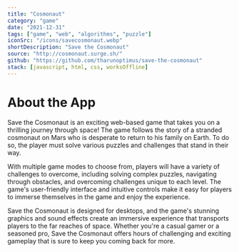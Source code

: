 ```yaml
---
title: "Cosmonaut"
category: "game"
date: "2021-12-31"
tags: ["game", "web", "algorithms", "puzzle"]
iconSrc: "/icons/savecosmonaut.webp"
shortDescription: "Save the Cosmonaut"
source: "http://cosmonaut.surge.sh/"
github: "https://github.com/tharunoptimus/save-the-cosmonaut"
stack: [javascript, html, css, worksOffline]
---
```


# About the App

Save the Cosmonaut is an exciting web-based game that takes you on a thrilling journey through space! The game follows the story of a stranded cosmonaut on Mars who is desperate to return to his family on Earth. To do so, the player must solve various puzzles and challenges that stand in their way.

With multiple game modes to choose from, players will have a variety of challenges to overcome, including solving complex puzzles, navigating through obstacles, and overcoming challenges unique to each level. The game's user-friendly interface and intuitive controls make it easy for players to immerse themselves in the game and enjoy the experience.

Save the Cosmonaut is designed for desktops, and the game's stunning graphics and sound effects create an immersive experience that transports players to the far reaches of space. Whether you're a casual gamer or a seasoned pro, Save the Cosmonaut offers hours of challenging and exciting gameplay that is sure to keep you coming back for more.
